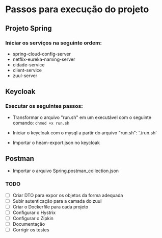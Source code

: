 # Passos para execução do projeto

## Projeto Spring

### Iniciar os serviços na seguinte ordem:
* spring-cloud-config-server
* netflix-eureka-naming-server
* cidade-service
* client-service
* zuul-server


## Keycloak

### Executar os seguintes passos:

* Transformar o arquivo "run.sh" em um executável com o seguinte comando: `chmod +x run.sh`

* Iniciar o keycloak com o mysql a partir do arquivo "run.sh": './run.sh'

* Importar o heam-export.json no keycloak

## Postman

* Importar o arquivo Spring.postman_collection.json

### TODO

- [ ] Criar DTO para expor os objetos da forma adequada 
- [ ] Subir autenticação para a camada do zuul
- [ ] Criar o Dockerfile para cada projeto
- [ ] Configurar o Hystrix
- [ ] Configurar o Zipkin
- [ ] Documentação
- [ ] Corrigir os testes
